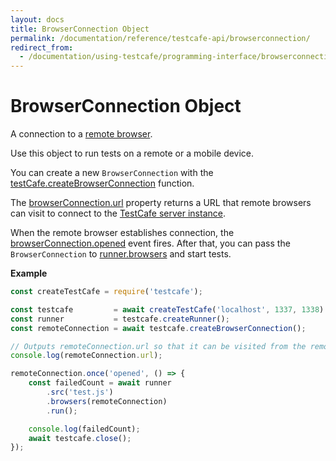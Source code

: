 ```yaml
---
layout: docs
title: BrowserConnection Object
permalink: /documentation/reference/testcafe-api/browserconnection/
redirect_from:
  - /documentation/using-testcafe/programming-interface/browserconnection.html
---
```

# BrowserConnection Object

A connection to a [remote browser](../../../guides/concepts/browsers.md#browsers-on-remote-devices).

Use this object to run tests on a remote or a mobile device.

You can create a new `BrowserConnection` with the [testCafe.createBrowserConnection](../testcafe/createbrowserconnection.md) function.

The [browserConnection.url](url.md) property returns a URL that remote browsers can visit to connect to the [TestCafe server instance](../testcafe/README.md).

When the remote browser establishes connection, the [browserConnection.opened](opened.md) event fires. After that, you can pass the `BrowserConnection` to [runner.browsers](../runner/browsers.md) and start tests.

**Example**

```js
const createTestCafe = require('testcafe');

const testcafe         = await createTestCafe('localhost', 1337, 1338)
const runner           = testcafe.createRunner();
const remoteConnection = await testcafe.createBrowserConnection();

// Outputs remoteConnection.url so that it can be visited from the remote browser.
console.log(remoteConnection.url);

remoteConnection.once('opened', () => {
    const failedCount = await runner
        .src('test.js')
        .browsers(remoteConnection)
        .run();

    console.log(failedCount);
    await testcafe.close();
});
```
